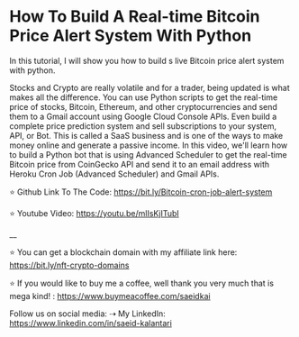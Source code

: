 # How To Build A Real-time Bitcoin Price Alert System With Python
In this tutorial, I will show you how to build s live Bitcoin price alert system with python.

Stocks and Crypto are really volatile and for a trader, being updated is what makes all the difference.
You can use Python scripts to get the real-time price of stocks, Bitcoin, Ethereum, and other cryptocurrencies and send them to a Gmail account using Google Cloud Console APIs. 
Even build a complete price prediction system and sell subscriptions to your system, API, or Bot. This is called a SaaS business and is one of the ways to make money online and generate a passive income.
In this video, we'll learn how to build a Python bot that is using Advanced Scheduler to get the real-time Bitcoin price from CoinGecko API and send it to an email address with Heroku Cron Job (Advanced Scheduler) and Gmail APIs. 

⭐️ Github Link To The Code: https://bit.ly/Bitcoin-cron-job-alert-system

⭐️ Youtube Video: https://youtu.be/mlIsKjITubI


__

⭐️ You can get a blockchain domain with my affiliate link here: https://bit.ly/nft-crypto-domains

⭐️ If you would like to buy me a coffee, well thank you very much that is mega kind! : https://www.buymeacoffee.com/saeidkai


Follow us on social media:
⇢ My LinkedIn: https://www.linkedin.com/in/saeid-kalantari